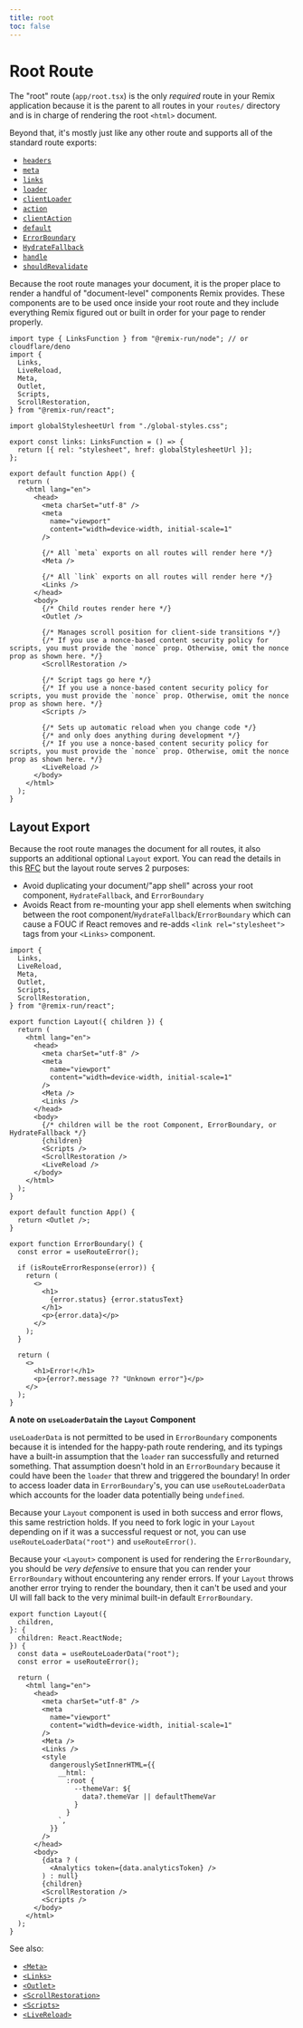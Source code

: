 ```yaml
---
title: root
toc: false
---
```


# Root Route

The "root" route (`app/root.tsx`) is the only _required_ route in your Remix application because it is the parent to all routes in your `routes/` directory and is in charge of rendering the root `<html>` document.

Beyond that, it's mostly just like any other route and supports all of the standard route exports:

- [`headers`][headers]
- [`meta`][meta]
- [`links`][links]
- [`loader`][loader]
- [`clientLoader`][clientloader]
- [`action`][action]
- [`clientAction`][clientaction]
- [`default`][component]
- [`ErrorBoundary`][errorboundary]
- [`HydrateFallback`][hydratefallback]
- [`handle`][handle]
- [`shouldRevalidate`][shouldrevalidate]

Because the root route manages your document, it is the proper place to render a handful of "document-level" components Remix provides. These components are to be used once inside your root route and they include everything Remix figured out or built in order for your page to render properly.

```tsx filename=app/root.tsx
import type { LinksFunction } from "@remix-run/node"; // or cloudflare/deno
import {
  Links,
  LiveReload,
  Meta,
  Outlet,
  Scripts,
  ScrollRestoration,
} from "@remix-run/react";

import globalStylesheetUrl from "./global-styles.css";

export const links: LinksFunction = () => {
  return [{ rel: "stylesheet", href: globalStylesheetUrl }];
};

export default function App() {
  return (
    <html lang="en">
      <head>
        <meta charSet="utf-8" />
        <meta
          name="viewport"
          content="width=device-width, initial-scale=1"
        />

        {/* All `meta` exports on all routes will render here */}
        <Meta />

        {/* All `link` exports on all routes will render here */}
        <Links />
      </head>
      <body>
        {/* Child routes render here */}
        <Outlet />

        {/* Manages scroll position for client-side transitions */}
        {/* If you use a nonce-based content security policy for scripts, you must provide the `nonce` prop. Otherwise, omit the nonce prop as shown here. */}
        <ScrollRestoration />

        {/* Script tags go here */}
        {/* If you use a nonce-based content security policy for scripts, you must provide the `nonce` prop. Otherwise, omit the nonce prop as shown here. */}
        <Scripts />

        {/* Sets up automatic reload when you change code */}
        {/* and only does anything during development */}
        {/* If you use a nonce-based content security policy for scripts, you must provide the `nonce` prop. Otherwise, omit the nonce prop as shown here. */}
        <LiveReload />
      </body>
    </html>
  );
}
```

## Layout Export

Because the root route manages the document for all routes, it also supports an additional optional `Layout` export. You can read the details in this [RFC][layout-rfc] but the layout route serves 2 purposes:

- Avoid duplicating your document/"app shell" across your root component, `HydrateFallback`, and `ErrorBoundary`
- Avoids React from re-mounting your app shell elements when switching between the root component/`HydrateFallback`/`ErrorBoundary` which can cause a FOUC if React removes and re-adds `<link rel="stylesheet">` tags from your `<Links>` component.

```tsx filename=app/root.tsx lines=[10-31]
import {
  Links,
  LiveReload,
  Meta,
  Outlet,
  Scripts,
  ScrollRestoration,
} from "@remix-run/react";

export function Layout({ children }) {
  return (
    <html lang="en">
      <head>
        <meta charSet="utf-8" />
        <meta
          name="viewport"
          content="width=device-width, initial-scale=1"
        />
        <Meta />
        <Links />
      </head>
      <body>
        {/* children will be the root Component, ErrorBoundary, or HydrateFallback */}
        {children}
        <Scripts />
        <ScrollRestoration />
        <LiveReload />
      </body>
    </html>
  );
}

export default function App() {
  return <Outlet />;
}

export function ErrorBoundary() {
  const error = useRouteError();

  if (isRouteErrorResponse(error)) {
    return (
      <>
        <h1>
          {error.status} {error.statusText}
        </h1>
        <p>{error.data}</p>
      </>
    );
  }

  return (
    <>
      <h1>Error!</h1>
      <p>{error?.message ?? "Unknown error"}</p>
    </>
  );
}
```

**A note on `useLoaderData`in the `Layout` Component**

`useLoaderData` is not permitted to be used in `ErrorBoundary` components because it is intended for the happy-path route rendering, and its typings have a built-in assumption that the `loader` ran successfully and returned something. That assumption doesn't hold in an `ErrorBoundary` because it could have been the `loader` that threw and triggered the boundary! In order to access loader data in `ErrorBoundary`'s, you can use `useRouteLoaderData` which accounts for the loader data potentially being `undefined`.

Because your `Layout` component is used in both success and error flows, this same restriction holds. If you need to fork logic in your `Layout` depending on if it was a successful request or not, you can use `useRouteLoaderData("root")` and `useRouteError()`.

<docs-warn>Because your `<Layout>` component is used for rendering the `ErrorBoundary`, you should be _very defensive_ to ensure that you can render your `ErrorBoundary` without encountering any render errors. If your `Layout` throws another error trying to render the boundary, then it can't be used and your UI will fall back to the very minimal built-in default `ErrorBoundary`.</docs-warn>

```tsx filename="app/root.tsx" lines=[6-7,19-29,32-34]
export function Layout({
  children,
}: {
  children: React.ReactNode;
}) {
  const data = useRouteLoaderData("root");
  const error = useRouteError();

  return (
    <html lang="en">
      <head>
        <meta charSet="utf-8" />
        <meta
          name="viewport"
          content="width=device-width, initial-scale=1"
        />
        <Meta />
        <Links />
        <style
          dangerouslySetInnerHTML={{
            __html: `
              :root {
                --themeVar: ${
                  data?.themeVar || defaultThemeVar
                }
              }
            `,
          }}
        />
      </head>
      <body>
        {data ? (
          <Analytics token={data.analyticsToken} />
        ) : null}
        {children}
        <ScrollRestoration />
        <Scripts />
      </body>
    </html>
  );
}
```

See also:

- [`<Meta>`][meta-component]
- [`<Links>`][links-component]
- [`<Outlet>`][outlet-component]
- [`<ScrollRestoration>`][scrollrestoration-component]
- [`<Scripts>`][scripts-component]
- [`<LiveReload>`][livereload-component]

[headers]: ../route/headers
[meta]: ../route/meta
[links]: ../route/links
[loader]: ../route/loader
[clientloader]: ../route/client-loader
[action]: ../route/action
[clientaction]: ../route/client-action
[component]: ../route/component
[errorboundary]: ../route/error-boundary
[hydratefallback]: ../route/hydrate-fallback
[handle]: ../route/handle
[shouldrevalidate]: ../route/should-revalidate
[layout-rfc]: https://github.com/remix-run/remix/discussions/8702
[scripts-component]: ../components/scripts
[links-component]: ../components/links
[meta-component]: ../components/meta
[livereload-component]: ../components/live-reload
[scrollrestoration-component]: ../components/scroll-restoration
[outlet-component]: ../components/outlet
